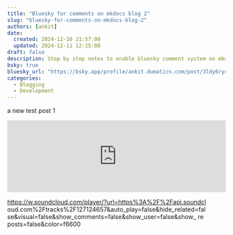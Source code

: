 ```yaml
---
title: "Bluesky for comments on mkdocs blog 2"
slug: "bluesky-for-comments-on-mkdocs-blog-2"
authors: [ankit]
date: 
  created: 2024-12-10 21:57:00
  updated: 2024-12-11 12:15:00
draft: false
description: Step by step notes to enable bluesky comment system on mkdocs blog.
bsky: true
bluesky_url: "https://bsky.app/profile/ankit.dumatics.com/post/3ldy6rycetk2d"
categories:
  - Blogging
  - Development
---
```


a new test post 1

<iframe width="100%" height="166" scrolling="no" frameborder="no" src="https://w.soundcloud.com/player/? url=https%3A%2F%2Fapi.soundcloud.com%2Ftracks%2F12712465&auto_play=false&hide_related=fal se&visual=false&show_comments=false&show_user=false&show_ re posts=false&color=f6600"></iframe>

https://w.soundcloud.com/player/?url=https%3A%2F%2Fapi.soundcl oud.com%2Ftracks%2F127124657&auto_play=false&hide_related=fal se&visual=false&show_comments=false&show_user=false&show_ re posts=false&color=f6600
